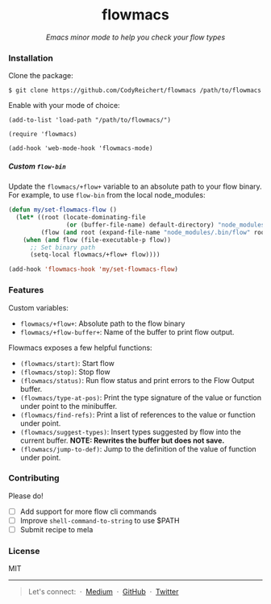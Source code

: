 <div align="center">
  <h1>flowmacs</h1>
  <i>Emacs minor mode to help you check your flow types</i>
</div>

### Installation

Clone the package:

```
$ git clone https://github.com/CodyReichert/flowmacs /path/to/flowmacs
```

Enable with your mode of choice:

```elisp
(add-to-list 'load-path "/path/to/flowmacs/")

(require 'flowmacs)

(add-hook 'web-mode-hook 'flowmacs-mode)
```

##### Custom `flow-bin`

Update the `flowmacs/+flow+` variable to an absolute path to your flow
binary. For example, to use `flow-bin` from the local node_modules:

```lisp
(defun my/set-flowmacs-flow ()
  (let* ((root (locate-dominating-file
                (or (buffer-file-name) default-directory) "node_modules"))
         (flow (and root (expand-file-name "node_modules/.bin/flow" root))))
    (when (and flow (file-executable-p flow))
      ;; Set binary path
      (setq-local flowmacs/+flow+ flow))))

(add-hook 'flowmacs-hook 'my/set-flowmacs-flow)
```

### Features

Custom variables:

- `flowmacs/+flow+`: Absolute path to the flow binary
- `flowmacs/+flow-buffer+`: Name of the buffer to print flow output.

Flowmacs exposes a few helpful functions:

- `(flowmacs/start)`: Start flow
- `(flowmacs/stop)`: Stop flow
- `(flowmacs/status)`: Run flow status and print errors to the Flow
  Output buffer.
- `(flowmacs/type-at-pos)`: Print the type signature of the value or
  function under point to the minibuffer.
- `(flowmacs/find-refs)`: Print a list of references to the value or
  function under point.
- `(flowmacs/suggest-types)`: Insert types suggested by flow into the
  current buffer. **NOTE: Rewrites the buffer but does not save.**
- `(flowmacs/jump-to-def)`: Jump to the definition of the value of
  function under point.

### Contributing

Please do!

- [ ] Add support for more flow cli commands
- [ ] Improve `shell-command-to-string` to use $PATH
- [ ] Submit recipe to mela

### License

MIT

---

> Let's connect:  &nbsp;&middot;&nbsp;
> [Medium](http://medium.com/@CodyReichert) &nbsp;&middot;&nbsp;
> [GitHub](https://github.com/assertible) &nbsp;&middot;&nbsp;
> [Twitter](https://twitter.com/CodyReichert)

